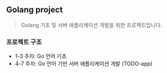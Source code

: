 ## Golang project

> Golang 기초 및 서버 애플리케이션 개발을 위한 프로젝트입니다.

### 프로젝트 구조
- 1-3 주차: Go 언어 기초
- 4-7 주차: Go 언어 기반 서버 애플리케이션 개발 (TODO-app)






